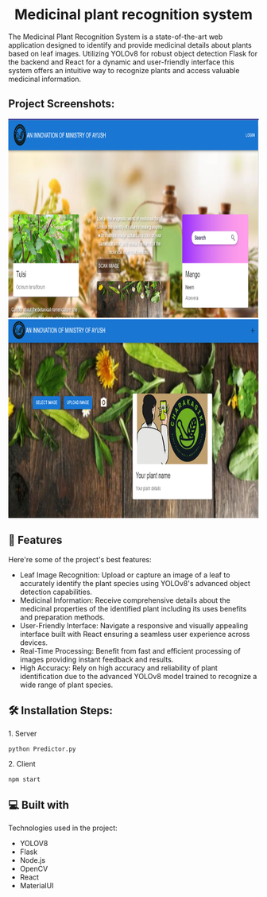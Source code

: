 <h1 align="center" id="title">Medicinal plant recognition system</h1>

<p id="description">The Medicinal Plant Recognition System is a state-of-the-art web application designed to identify and provide medicinal details about plants based on leaf images. Utilizing YOLOv8 for robust object detection Flask for the backend and React for a dynamic and user-friendly interface this system offers an intuitive way to recognize plants and access valuable medicinal information.</p>

<h2>Project Screenshots:</h2>

<img src="https://github.com/Ari122003/Medicinal-Plant-Recognition-System/blob/master/Docs/Screenshot%202024-08-09%20202440.png" alt="project-screenshot" width="800" height="400/">

<img src="https://github.com/Ari122003/Medicinal-Plant-Recognition-System/blob/master/Docs/Screenshot%202024-08-09%20202524.png" alt="project-screenshot" width="800" height="400/">

<h2>🧐 Features</h2>

Here're some of the project's best features:

- Leaf Image Recognition: Upload or capture an image of a leaf to accurately identify the plant species using YOLOv8's advanced object detection capabilities.
- Medicinal Information: Receive comprehensive details about the medicinal properties of the identified plant including its uses benefits and preparation methods.
- User-Friendly Interface: Navigate a responsive and visually appealing interface built with React ensuring a seamless user experience across devices.
- Real-Time Processing: Benefit from fast and efficient processing of images providing instant feedback and results.
- High Accuracy: Rely on high accuracy and reliability of plant identification due to the advanced YOLOv8 model trained to recognize a wide range of plant species.

<h2>🛠️ Installation Steps:</h2>

<p>1. Server</p>

```
python Predictor.py
```

<p>2. Client</p>

```
npm start
```

<h2>💻 Built with</h2>

Technologies used in the project:

- YOLOV8
- Flask
- Node.js
- OpenCV
- React
- MaterialUI
